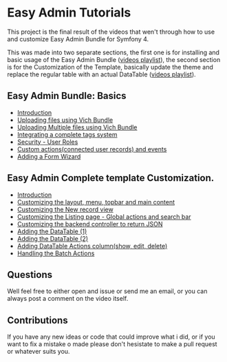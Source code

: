 # Easy Admin Tutorials

This project is the final result of the videos that wen't through how to use and customize Easy Admin Bundle for Symfony 4.

This was made into two separate sections, the first one is for installing and basic usage of the Easy Admin Bundle ([videos playlist](http://bit.ly/2UyoXX4)), the second section is for the Customization of the Template, basically update the theme and replace the regular table with an actual DataTable ([videos playlist](http://bit.ly/2S0HZ76)).

## Easy Admin Bundle: Basics
* [Introduction](https://www.youtube.com/watch?v=M-ehiNixBvM&list=PLqhuffi3fiMOA4dBrBHAhfNGlxfA9MCJh&index=2&t=839s)
* [Uploading files using Vich Bundle](https://www.youtube.com/watch?v=woZGODVFauE&list=PLqhuffi3fiMOA4dBrBHAhfNGlxfA9MCJh&index=3&t=0s)
* [Uploading Multiple files using Vich Bundle](https://www.youtube.com/watch?v=u4v-fLllGf8&list=PLqhuffi3fiMOA4dBrBHAhfNGlxfA9MCJh&index=4&t=0s)
* [Integrating a complete tags system](https://www.youtube.com/watch?v=9yFq375ShAE&list=PLqhuffi3fiMOA4dBrBHAhfNGlxfA9MCJh&index=5&t=0s)
* [Security - User Roles](https://www.youtube.com/watch?v=6cZQhmaqRfQ&list=PLqhuffi3fiMOA4dBrBHAhfNGlxfA9MCJh&index=6&t=0s)
* [Custom actions(connected user records) and events](https://www.youtube.com/watch?v=LnGXEgNP15o&list=PLqhuffi3fiMOA4dBrBHAhfNGlxfA9MCJh&index=7&t=1s)
* [Adding a Form Wizard](https://www.youtube.com/watch?v=Cepy4g9zJX8&list=PLqhuffi3fiMOA4dBrBHAhfNGlxfA9MCJh&index=8&t=0s)


## Easy Admin Complete template Customization.
* [Introduction](https://www.youtube.com/watch?v=MOlDuQxce84&list=PLqhuffi3fiMOVoa63Ta3Mj9aQtOhojQBn&index=2&t=18s)
* [Customizing the layout, menu, topbar and main content](https://www.youtube.com/watch?v=WggII98gGSk&list=PLqhuffi3fiMOVoa63Ta3Mj9aQtOhojQBn&index=3&t=919s)
* [Customizing the New record view](https://www.youtube.com/watch?v=We36eJD-Ukg&list=PLqhuffi3fiMOVoa63Ta3Mj9aQtOhojQBn&index=4&t=0s)
* [Customizing the Listing page - Global actions and search bar](https://www.youtube.com/watch?v=tvRZa8TekhU&list=PLqhuffi3fiMOVoa63Ta3Mj9aQtOhojQBn&index=5&t=0s)
* [Customizing the backend controller to return JSON](https://www.youtube.com/watch?v=q9ZHyN9txvQ&list=PLqhuffi3fiMOVoa63Ta3Mj9aQtOhojQBn&index=6&t=0s)
* [Adding the DataTable (1)](https://www.youtube.com/watch?v=oonHzMNUb_o&list=PLqhuffi3fiMOVoa63Ta3Mj9aQtOhojQBn&index=7&t=0s)
* [Adding the DataTable (2)](https://www.youtube.com/watch?v=cnwvQVmSTyc&list=PLqhuffi3fiMOVoa63Ta3Mj9aQtOhojQBn&index=8&t=0s)
* [Adding DataTable Actions column(show, edit, delete)](https://www.youtube.com/watch?v=Ak-NOqGwT0I&list=PLqhuffi3fiMOVoa63Ta3Mj9aQtOhojQBn&index=9&t=0s)
* [Handling the Batch Actions](https://www.youtube.com/watch?v=RcBcwaI1qeA&list=PLqhuffi3fiMOVoa63Ta3Mj9aQtOhojQBn&index=10&t=0s)




## Questions
Well feel free to either open and issue or send me an email, or you can always post a comment on the video itself.

## Contributions
If you have any new ideas or code that could improve what i did, or if you want to fix a mistake o made please don't hesistate to make a pull request or whatever suits you. 